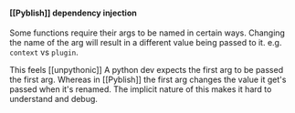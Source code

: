 #### [[Pyblish]] dependency injection
Some functions require their args to be named in certain ways. 
Changing the name of the arg will result in a different value being passed to it. e.g. `context` vs `plugin`.

This feels [[unpythonic]]
A python dev expects the first arg to be passed the first arg. Whereas in [[Pyblish]] the first arg changes the value it get's passed when it's renamed.
The implicit nature of this makes it  hard to understand and debug.